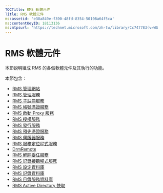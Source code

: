 ```yaml
---
TOCTitle: RMS 軟體元件
Title: RMS 軟體元件
ms:assetid: 'e38a840e-f390-48fd-8354-50108a64f5ca'
ms:contentKeyID: 18113136
ms:mtpsurl: 'https://technet.microsoft.com/zh-tw/library/Cc747783(v=WS.10)'
---
```


RMS 軟體元件
============

本節說明組成 RMS 的各個軟體元件及其執行的功能。

本節包含：

-   [RMS 管理網站](https://technet.microsoft.com/f003c1d9-9a17-4e50-9e1e-5d67677552a0)
-   [RMS 管理服務](https://technet.microsoft.com/4bd3e142-f0f6-40e9-a160-deab28ce5b88)
-   [RMS 子註冊服務](https://technet.microsoft.com/6b05e71c-5e7d-467c-9e13-35ac14d3718a)
-   [RMS 帳號憑證服務](https://technet.microsoft.com/fb294969-850e-44b4-8f6a-ca5d5cec1bf1)
-   [RMS 啟動 Proxy 服務](https://technet.microsoft.com/6b9d33ef-466b-405b-a768-54e5615d6770)
-   [RMS 授權服務](https://technet.microsoft.com/5cad1baf-0304-4e82-b62d-83a4aac2140b)
-   [RMS 發行服務](https://technet.microsoft.com/4c0c8fe3-695c-4b2c-a2d3-cab9b52bbb25)
-   [RMS 預先憑證服務](https://technet.microsoft.com/09957294-167f-4f98-88e9-ae90fbeb26c1)
-   [RMS 伺服器服務](https://technet.microsoft.com/772d0a89-c9fb-4430-9434-38cd5add1e86)
-   [RMS 服務定位程式服務](https://technet.microsoft.com/6f410cc9-5d5b-4df3-bf4f-7b13811eb52f)
-   [DrmRemote](https://technet.microsoft.com/1f7cd7ac-2db1-4d92-8686-75c8ade54988)
-   [RMS 解除委任服務](https://technet.microsoft.com/97677e3b-bc83-47ec-b6db-d326cd94566c)
-   [RMS 記錄接聽程式服務](https://technet.microsoft.com/e81ea57d-1a7d-4c02-abfc-dbc1597e176b)
-   [RMS 設定資料庫](https://technet.microsoft.com/769adbdc-f32f-464b-85c4-e8b160036187)
-   [RMS 記錄資料庫](https://technet.microsoft.com/8ba147f3-16e4-4d9a-ac8f-f05ba2ba11bb)
-   [RMS 目錄服務資料庫](https://technet.microsoft.com/6f6b8586-5d17-4a40-94a3-4dc738195301)
-   [RMS Active Directory 快取](https://technet.microsoft.com/c721a2eb-2fe9-4346-b426-3cc169b97265)
